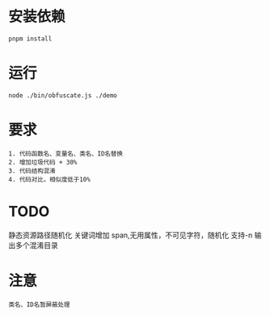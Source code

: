 # 安装依赖

```
pnpm install
```

# 运行

```
node ./bin/obfuscate.js ./demo
```

# 要求

```
1. 代码函数名、变量名、类名、ID名替换
2. 增加垃圾代码 + 30%
3. 代码结构混淆
4. 代码对比，相似度低于10%
```


# TODO
静态资源路径随机化
关键词增加 span,无用属性，不可见字符，随机化
支持-n 输出多个混淆目录

# 注意

```
类名、ID名暂屏蔽处理
```
